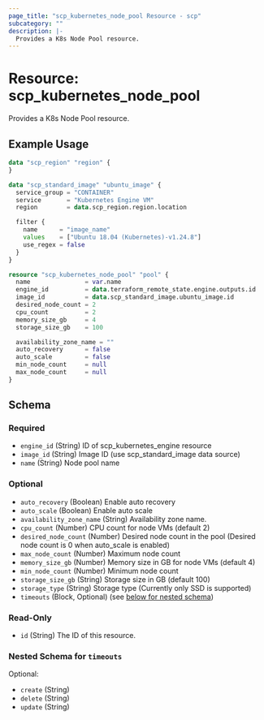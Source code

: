```yaml
---
page_title: "scp_kubernetes_node_pool Resource - scp"
subcategory: ""
description: |-
  Provides a K8s Node Pool resource.
---
```


# Resource: scp_kubernetes_node_pool

Provides a K8s Node Pool resource.


## Example Usage

```terraform
data "scp_region" "region" {
}

data "scp_standard_image" "ubuntu_image" {
  service_group = "CONTAINER"
  service       = "Kubernetes Engine VM"
  region        = data.scp_region.region.location

  filter {
    name      = "image_name"
    values    = ["Ubuntu 18.04 (Kubernetes)-v1.24.8"]
    use_regex = false
  }
}

resource "scp_kubernetes_node_pool" "pool" {
  name               = var.name
  engine_id          = data.terraform_remote_state.engine.outputs.id
  image_id           = data.scp_standard_image.ubuntu_image.id
  desired_node_count = 2
  cpu_count          = 2
  memory_size_gb     = 4
  storage_size_gb    = 100

  availability_zone_name = ""
  auto_recovery      = false
  auto_scale         = false
  min_node_count     = null
  max_node_count     = null
}
```

<!-- schema generated by tfplugindocs -->
## Schema

### Required

- `engine_id` (String) ID of scp_kubernetes_engine resource
- `image_id` (String) Image ID (use scp_standard_image data source)
- `name` (String) Node pool name

### Optional

- `auto_recovery` (Boolean) Enable auto recovery
- `auto_scale` (Boolean) Enable auto scale
- `availability_zone_name` (String) Availability zone name.
- `cpu_count` (Number) CPU count for node VMs (default 2)
- `desired_node_count` (Number) Desired node count in the pool (Desired node count is 0 when auto_scale is enabled)
- `max_node_count` (Number) Maximum node count
- `memory_size_gb` (Number) Memory size in GB for node VMs (default 4)
- `min_node_count` (Number) Minimum node count
- `storage_size_gb` (String) Storage size in GB (default 100)
- `storage_type` (String) Storage type (Currently only SSD is supported)
- `timeouts` (Block, Optional) (see [below for nested schema](#nestedblock--timeouts))

### Read-Only

- `id` (String) The ID of this resource.

<a id="nestedblock--timeouts"></a>
### Nested Schema for `timeouts`

Optional:

- `create` (String)
- `delete` (String)
- `update` (String)

